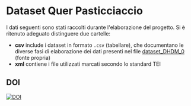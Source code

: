 # Dataset Quer Pasticciaccio

I dati seguenti sono stati raccolti durante l'elaborazione del progetto. Si è ritenuto adeguato distinguere due cartelle: 

- **csv** include i dataset in formato ```.csv``` (tabellare), che documentano le diverse fasi di elaborazione dei dati presenti nel file [dataset_DHDM_0](https://github.com/elisabestia/qrpstcccc_project_dhdm/blob/main/data/csv/dataset_DMDH_0.csv)  (fonte propria)
- **xml** contiene i file utilizzati marcati secondo lo standard TEI

## DOI 
[![DOI](https://zenodo.org/badge/DOI/10.5281/zenodo.15697603.svg)](https://doi.org/10.5281/zenodo.15697603) 
